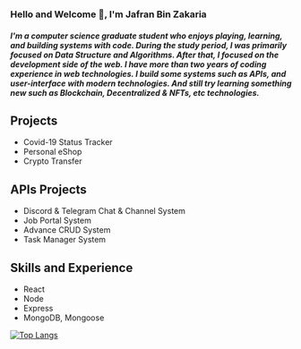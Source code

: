 ### Hello and Welcome 👋, I'm Jafran Bin Zakaria

##### I'm a computer science graduate student who enjoys playing, learning, and building systems with code. During the study period, I was primarily focused on Data Structure and Algorithms. After that, I focused on the development side of the web. I have more than two years of coding experience in web technologies. I build some systems such as APIs, and user-interface with modern technologies. And still try learning something new such as Blockchain, Decentralized & NFTs, etc technologies.

## Projects 
* Covid-19 Status Tracker 
* Personal eShop
* Crypto Transfer

## APIs Projects
* Discord & Telegram Chat & Channel System
* Job Portal System
* Advance CRUD System
* Task Manager System

## Skills and Experience
* React
* Node 
* Express
* MongoDB, Mongoose

[![Top Langs](https://github-readme-stats.vercel.app/api/top-langs/?username=Jaifan&layout=compact)](https://github.com/Jaifan/github-readme-stats)


